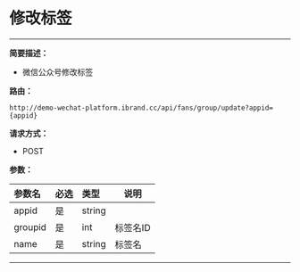 
# 修改标签
 ****

**简要描述：**


- 微信公众号修改标签


**路由：**

```
http://demo-wechat-platform.ibrand.cc/api/fans/group/update?appid={appid}

```
**请求方式：**
- POST

**参数：**

|参数名|必选|类型|说明|
|:----    |:---|:----- |-----   |
|appid |是  |string |  |
|groupid |是  |int |  标签名ID|
|name |是  |string |  标签名|

 ****



